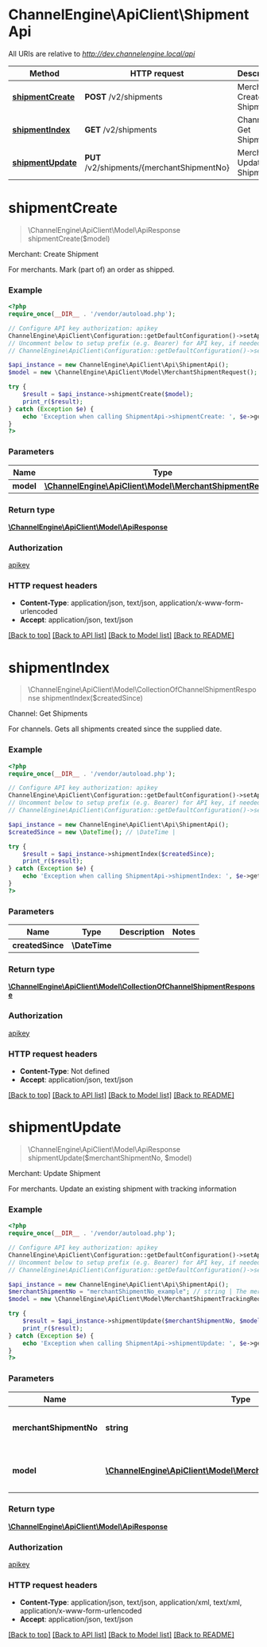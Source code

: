 # ChannelEngine\ApiClient\ShipmentApi

All URIs are relative to *http://dev.channelengine.local/api*

Method | HTTP request | Description
------------- | ------------- | -------------
[**shipmentCreate**](ShipmentApi.md#shipmentCreate) | **POST** /v2/shipments | Merchant: Create Shipment
[**shipmentIndex**](ShipmentApi.md#shipmentIndex) | **GET** /v2/shipments | Channel: Get Shipments
[**shipmentUpdate**](ShipmentApi.md#shipmentUpdate) | **PUT** /v2/shipments/{merchantShipmentNo} | Merchant: Update Shipment


# **shipmentCreate**
> \ChannelEngine\ApiClient\Model\ApiResponse shipmentCreate($model)

Merchant: Create Shipment

For merchants.    Mark (part of) an order as shipped.

### Example
```php
<?php
require_once(__DIR__ . '/vendor/autoload.php');

// Configure API key authorization: apikey
ChannelEngine\ApiClient\Configuration::getDefaultConfiguration()->setApiKey('apikey', 'YOUR_API_KEY');
// Uncomment below to setup prefix (e.g. Bearer) for API key, if needed
// ChannelEngine\ApiClient\Configuration::getDefaultConfiguration()->setApiKeyPrefix('apikey', 'Bearer');

$api_instance = new ChannelEngine\ApiClient\Api\ShipmentApi();
$model = new \ChannelEngine\ApiClient\Model\MerchantShipmentRequest(); // \ChannelEngine\ApiClient\Model\MerchantShipmentRequest | 

try {
    $result = $api_instance->shipmentCreate($model);
    print_r($result);
} catch (Exception $e) {
    echo 'Exception when calling ShipmentApi->shipmentCreate: ', $e->getMessage(), PHP_EOL;
}
?>
```

### Parameters

Name | Type | Description  | Notes
------------- | ------------- | ------------- | -------------
 **model** | [**\ChannelEngine\ApiClient\Model\MerchantShipmentRequest**](../Model/\ChannelEngine\ApiClient\Model\MerchantShipmentRequest.md)|  |

### Return type

[**\ChannelEngine\ApiClient\Model\ApiResponse**](../Model/ApiResponse.md)

### Authorization

[apikey](../../README.md#apikey)

### HTTP request headers

 - **Content-Type**: application/json, text/json, application/x-www-form-urlencoded
 - **Accept**: application/json, text/json

[[Back to top]](#) [[Back to API list]](../../README.md#documentation-for-api-endpoints) [[Back to Model list]](../../README.md#documentation-for-models) [[Back to README]](../../README.md)

# **shipmentIndex**
> \ChannelEngine\ApiClient\Model\CollectionOfChannelShipmentResponse shipmentIndex($createdSince)

Channel: Get Shipments

For channels.    Gets all shipments created since the supplied date.

### Example
```php
<?php
require_once(__DIR__ . '/vendor/autoload.php');

// Configure API key authorization: apikey
ChannelEngine\ApiClient\Configuration::getDefaultConfiguration()->setApiKey('apikey', 'YOUR_API_KEY');
// Uncomment below to setup prefix (e.g. Bearer) for API key, if needed
// ChannelEngine\ApiClient\Configuration::getDefaultConfiguration()->setApiKeyPrefix('apikey', 'Bearer');

$api_instance = new ChannelEngine\ApiClient\Api\ShipmentApi();
$createdSince = new \DateTime(); // \DateTime | 

try {
    $result = $api_instance->shipmentIndex($createdSince);
    print_r($result);
} catch (Exception $e) {
    echo 'Exception when calling ShipmentApi->shipmentIndex: ', $e->getMessage(), PHP_EOL;
}
?>
```

### Parameters

Name | Type | Description  | Notes
------------- | ------------- | ------------- | -------------
 **createdSince** | **\DateTime**|  |

### Return type

[**\ChannelEngine\ApiClient\Model\CollectionOfChannelShipmentResponse**](../Model/CollectionOfChannelShipmentResponse.md)

### Authorization

[apikey](../../README.md#apikey)

### HTTP request headers

 - **Content-Type**: Not defined
 - **Accept**: application/json, text/json

[[Back to top]](#) [[Back to API list]](../../README.md#documentation-for-api-endpoints) [[Back to Model list]](../../README.md#documentation-for-models) [[Back to README]](../../README.md)

# **shipmentUpdate**
> \ChannelEngine\ApiClient\Model\ApiResponse shipmentUpdate($merchantShipmentNo, $model)

Merchant: Update Shipment

For merchants.    Update an existing shipment with tracking information

### Example
```php
<?php
require_once(__DIR__ . '/vendor/autoload.php');

// Configure API key authorization: apikey
ChannelEngine\ApiClient\Configuration::getDefaultConfiguration()->setApiKey('apikey', 'YOUR_API_KEY');
// Uncomment below to setup prefix (e.g. Bearer) for API key, if needed
// ChannelEngine\ApiClient\Configuration::getDefaultConfiguration()->setApiKeyPrefix('apikey', 'Bearer');

$api_instance = new ChannelEngine\ApiClient\Api\ShipmentApi();
$merchantShipmentNo = "merchantShipmentNo_example"; // string | The merchant's shipment reference
$model = new \ChannelEngine\ApiClient\Model\MerchantShipmentTrackingRequest(); // \ChannelEngine\ApiClient\Model\MerchantShipmentTrackingRequest | The updated tracking information

try {
    $result = $api_instance->shipmentUpdate($merchantShipmentNo, $model);
    print_r($result);
} catch (Exception $e) {
    echo 'Exception when calling ShipmentApi->shipmentUpdate: ', $e->getMessage(), PHP_EOL;
}
?>
```

### Parameters

Name | Type | Description  | Notes
------------- | ------------- | ------------- | -------------
 **merchantShipmentNo** | **string**| The merchant&#39;s shipment reference |
 **model** | [**\ChannelEngine\ApiClient\Model\MerchantShipmentTrackingRequest**](../Model/\ChannelEngine\ApiClient\Model\MerchantShipmentTrackingRequest.md)| The updated tracking information |

### Return type

[**\ChannelEngine\ApiClient\Model\ApiResponse**](../Model/ApiResponse.md)

### Authorization

[apikey](../../README.md#apikey)

### HTTP request headers

 - **Content-Type**: application/json, text/json, application/xml, text/xml, application/x-www-form-urlencoded
 - **Accept**: application/json, text/json

[[Back to top]](#) [[Back to API list]](../../README.md#documentation-for-api-endpoints) [[Back to Model list]](../../README.md#documentation-for-models) [[Back to README]](../../README.md)

